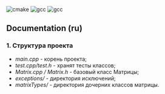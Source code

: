 ![cmake](https://img.shields.io/badge/14.0.0-cmakestandard-blue)
![gcc](https://img.shields.io/badge/7.5.0-gcc-red)
![gcc](https://img.shields.io/badge/14-c++-green)


## Documentation (ru)

### 1. Структура проекта
* _main.cpp_ - корень проекта;
* _test.cpp/test.h_ - хранят тесты классов;
* _Matrix.cpp / Matrix.h_ - базовый класс Матрицы;
* _exceptions/_ - директория исключений;
* _matrixTypes/_ - директория дочерних классов матрицы.

